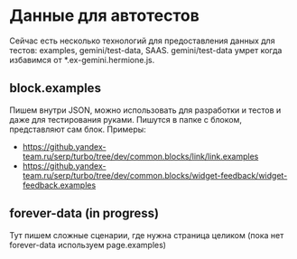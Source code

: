 # Данные для автотестов
Сейчас есть несколько технологий для предоставления данных для тестов: examples, gemini/test-data, SAAS.
gemini/test-data умрет когда избавимся от *.ex-gemini.hermione.js.

## block.examples
Пишем внутри JSON, можно использовать для разработки и тестов и даже для тестирования руками.
Пишутся в папке с блоком, представляют сам блок.
Примеры: 
- https://github.yandex-team.ru/serp/turbo/tree/dev/common.blocks/link/link.examples
- https://github.yandex-team.ru/serp/turbo/tree/dev/common.blocks/widget-feedback/widget-feedback.examples

## forever-data (in progress)
Тут пишем сложные сценарии, где нужна страница целиком (пока нет forever-data используем page.examples)
